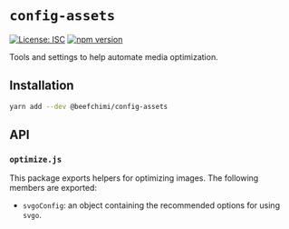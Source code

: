 # `config-assets`

[![License: ISC](https://img.shields.io/badge/License-ISC-blue.svg)](https://opensource.org/licenses/ISC) [![npm version](https://badge.fury.io/js/%beefchimi%config-assets.svg)](https://badge.fury.io/js/%beefchimi%config-assets.svg)

Tools and settings to help automate media optimization.

## Installation

```bash
yarn add --dev @beefchimi/config-assets
```

## API

### `optimize.js`

This package exports helpers for optimizing images. The following members are exported:

- `svgoConfig`: an object containing the recommended options for using `svgo`.
